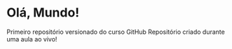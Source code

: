 # Olá, Mundo!
 Primeiro repositório versionado do curso GitHub
Repositório criado durante uma aula ao vivo!